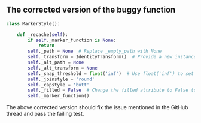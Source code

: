 ## The corrected version of the buggy function
```python
class MarkerStyle():

    def _recache(self):
        if self._marker_function is None:
            return
        self._path = None  # Replace _empty_path with None
        self._transform = IdentityTransform()  # Provide a new instance of IdentityTransform
        self._alt_path = None
        self._alt_transform = None
        self._snap_threshold = float('inf')  # Use float('inf') to set threshold to infinity
        self._joinstyle = 'round'
        self._capstyle = 'butt'
        self._filled = False  # Change the filled attribute to False to make markers hollow
        self._marker_function()
```

The above corrected version should fix the issue mentioned in the GitHub thread and pass the failing test.